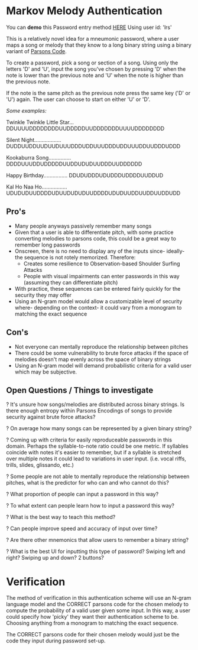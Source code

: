 # Markov Melody Authentication
You can **demo** this Password entry method [HERE](https://ananthar20.github.io/Markov-Melody-Authentication/)
Using user id: 'lrs'

This is a relatively novel idea for a mneumonic password, where a user maps a song or melody that they know to a long binary string using a binary variant of [Parsons Code](https://en.wikipedia.org/wiki/Parsons_code#:~:text=The%20Parsons%20code%2C%20formally%20named,of%20Tunes%20and%20Musical%20Themes.).

To create a password, pick a song or section of a song. Using only the letters 'D' and 'U', input the song you've chosen by pressing 'D' when the note is lower than the previous note and 'U' when the note is higher than the previous note.

If the note is the same pitch as the previous note press the same key ('D' or 'U') again.
The user can choose to start on either 'U' or 'D'.

*Some examples:*  

Twinkle Twinkle Little Star... DDUUUUDDDDDDDDUUDDDDDUUDDDDDDDUUUUDDDDDDDD  

Silent Night.................. DUDDUUDDUUDUUDUUUDDDUDDUUUDDDUDDUUUDDUUDDDUDDD  

Kookaburra Song............... DDDDUUUDDUDDDDDUUDDUDUDUUDDDUUDDDDDD  

Happy Birthday................ DDUDUDDDUDUDDDUDDDDUUDDUD  

Kal Ho Naa Ho................. UDUDUDUUDDDDUDUUDUDUDUUDDDDUDUDUUDDUUDDUUDDUDD  

## Pro's
+ Many people anyways passively remember many songs
+ Given that a user is able to differentiate pitch, with some practice converting melodies to parsons code, this could be a great way to remember long passwords
+ Onscreen, there is no need to display any of the inputs since- ideally- the sequence is not rotely memorized. Therefore:
  + Creates some resilience to Observation-based Shoulder Surfing Attacks
  + People with visual impairments can enter passwords in this way (assuming they can differentiate pitch)
+ With practice, these sequences can be entered fairly quickly for the security they may offer
+ Using an N-gram model would allow a customizable level of security where- depending on the context- it could vary from a monogram to matching the exact sequence

## Con's
- Not everyone can mentally reproduce the relationship between pitches
- There could be some vulnerability to brute force attacks if the space of melodies doesn't map evenly across the space of binary strings
- Using an N-gram model will demand probabilistic criteria for a valid user which may be subjective.

## Open Questions / Things to investigate
? It's unsure how songs/melodies are distributed across binary strings. Is there enough entropy within Parsons Encodings of songs to provide security against brute force attacks?  

? On average how many songs can be represented by a given binary string?  

? Coming up with criteria for easily reproduceable passwords in this domain. Perhaps the syllable-to-note ratio could be one metric. If syllables coincide with notes it's easier to remember, but if a syllable is stretched over multiple notes it could lead to variations in user input. (i.e. vocal riffs, trills, slides, glissando, etc.)  

? Some people are not able to mentally reproduce the relationship between pitches, what is the predictor for who can and who cannot do this?  

? What proportion of people can input a password in this way?  

? To what extent can people learn how to input a password this way?  

? What is the best way to teach this method?  

? Can people improve speed and accuracy of input over time?  

? Are there other mnemonics that allow users to remember a binary string?  

? What is the best UI for inputting this type of password? Swiping left and right? Swiping up and down? 2 buttons?  

# Verification
The method of verification in this authentication scheme will use an N-gram language model and the CORRECT parsons code for the chosen melody to compute the probability of a valid user given some input. In this way, a user could specify how 'picky' they want their authentication scheme to be. Choosing anything from a monogram to matching the exact sequence. 

The CORRECT parsons code for their chosen melody would just be the code they input during password set-up.

